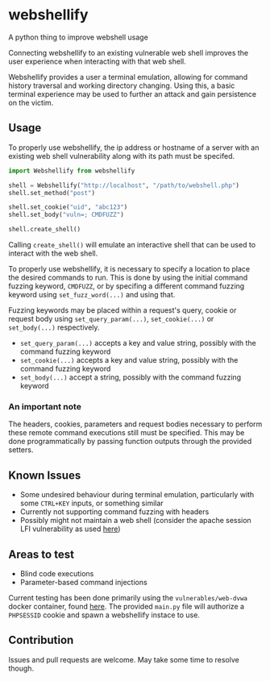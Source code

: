 # webshellify
A python thing to improve webshell usage

Connecting webshellify to an existing vulnerable web shell improves the user
experience when interacting with that web shell.

Webshellify provides a user a terminal emulation, allowing for command history
traversal and working directory changing. Using this, a basic terminal experience
may be used to further an attack and gain persistence on the victim.

## Usage
To properly use webshellify, the ip address or hostname of a server with an
existing web shell vulnerability along with its path must be specifed.

```py
import Webshellify from webshellify

shell = Webshellify("http://localhost", "/path/to/webshell.php")
shell.set_method("post")

shell.set_cookie("uid", "abc123")
shell.set_body("vuln=; CMDFUZZ")

shell.create_shell()
```

Calling `create_shell()` will emulate an interactive shell that can be used to
interact with the web shell.

To properly use webshellify, it is necessary to specify a location to place the
desired commands to run. This is done by using the initial command fuzzing
keyword, `CMDFUZZ`, or by specifing a different command fuzzing keyword using
`set_fuzz_word(...)` and using that.

Fuzzing keywords may be placed within a request's query, cookie or request body
using `set_query_param(...)`, `set_cookie(...)` or `set_body(...)` respectively.

- `set_query_param(...)` accepts a key and value string, possibly with the
command fuzzing keyword
- `set_cookie(...)` accepts a key and value string, possibly with the command
fuzzing keyword
- `set_body(...)` accept a string, possibly with the command fuzzing keyword

### An important note
The headers, cookies, parameters and request bodies necessary to perform these
remote command executions still must be specified. This may be done
programmatically by passing function outputs through the provided setters.

## Known Issues
- Some undesired behaviour during terminal emulation, particularly with some
`CTRL+KEY` inputs, or something similar
- Currently not supporting command fuzzing with headers
- Possibly might not maintain a web shell (consider the apache session LFI
vulnerability as used [here](https://www.hackingarticles.in/presidential-1-vulnhub-walkthrough/))

## Areas to test
- Blind code executions
- Parameter-based command injections

Current testing has been done primarily using the `vulnerables/web-dvwa` docker
container, found [here](https://github.com/opsxcq/docker-vulnerable-dvwa). The
provided `main.py` file will authorize a `PHPSESSID` cookie and spawn a
webshellify instace to use.

## Contribution
Issues and pull requests are welcome. May take some time to resolve though.
